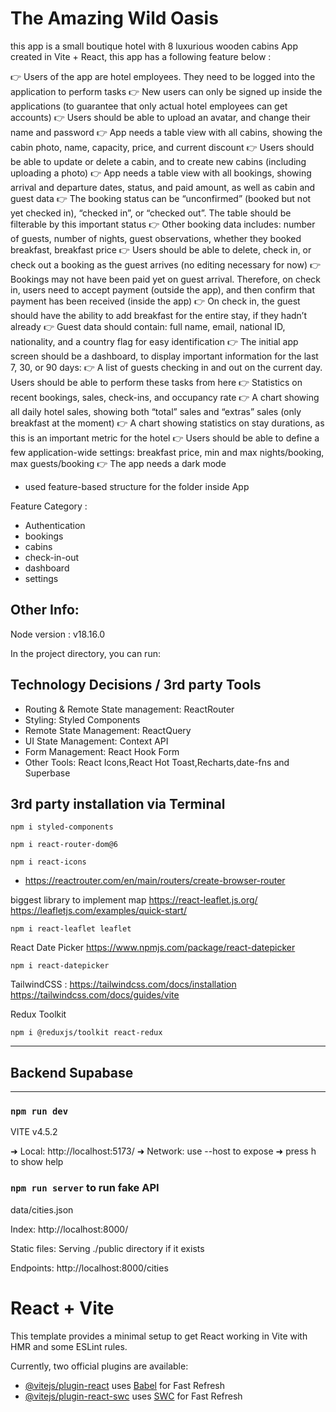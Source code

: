 # The Amazing Wild Oasis

this app is a small boutique hotel with 8 luxurious wooden cabins App created in Vite + React,
this app has a following feature below :

👉 Users of the app are hotel employees. They need to be logged into the application to perform tasks
👉 New users can only be signed up inside the applications (to guarantee that only actual hotel employees can get accounts)
👉 Users should be able to upload an avatar, and change their name and password
👉 App needs a table view with all cabins, showing the cabin photo, name, capacity, price, and current discount
👉 Users should be able to update or delete a cabin, and to create new cabins (including uploading a photo)
👉 App needs a table view with all bookings, showing arrival and departure dates, status, and paid amount, as well as cabin and guest data
👉 The booking status can be “unconfirmed” (booked but not yet checked in), “checked in”, or “checked out”. The table should be filterable
by this important status
👉 Other booking data includes: number of guests, number of nights, guest observations, whether they booked breakfast, breakfast price
👉 Users should be able to delete, check in, or check out a booking as the guest arrives (no editing necessary for now)
👉 Bookings may not have been paid yet on guest arrival. Therefore, on check in, users need to accept payment (outside the app), and
then confirm that payment has been received (inside the app)
👉 On check in, the guest should have the ability to add breakfast for the entire stay, if they hadn’t already
👉 Guest data should contain: full name, email, national ID, nationality, and a country flag for easy identification
👉 The initial app screen should be a dashboard, to display important information for the last 7, 30, or 90 days:
👉 A list of guests checking in and out on the current day. Users should be able to perform these tasks from here
👉 Statistics on recent bookings, sales, check-ins, and occupancy rate
👉 A chart showing all daily hotel sales, showing both “total” sales and “extras” sales (only breakfast at the moment)
👉 A chart showing statistics on stay durations, as this is an important metric for the hotel
👉 Users should be able to define a few application-wide settings: breakfast price, min and max nights/booking, max guests/booking
👉 The app needs a dark mode

-   used feature-based structure for the folder inside App

Feature Category :

-   Authentication
-   bookings
-   cabins
-   check-in-out
-   dashboard
-   settings

## Other Info:

Node version : v18.16.0

In the project directory, you can run:

## Technology Decisions / 3rd party Tools

-   Routing & Remote State management: ReactRouter
-   Styling: Styled Components
-   Remote State Management: ReactQuery
-   UI State Management: Context API
-   Form Management: React Hook Form
-   Other Tools: React Icons,React Hot Toast,Recharts,date-fns and Superbase

## 3rd party installation via Terminal

```node - Styled components
npm i styled-components
```

```node - new way of react routing with data loading in version 6.4+
npm i react-router-dom@6
```

```node - React-icons
npm i react-icons
```

-   https://reactrouter.com/en/main/routers/create-browser-router

biggest library to implement map https://react-leaflet.js.org/
https://leafletjs.com/examples/quick-start/

```node
npm i react-leaflet leaflet
```

React Date Picker https://www.npmjs.com/package/react-datepicker

```node
npm i react-datepicker
```

TailwindCSS : https://tailwindcss.com/docs/installation
https://tailwindcss.com/docs/guides/vite

Redux Toolkit

```node
npm i @reduxjs/toolkit react-redux
```

---

## Backend Supabase

---

### `npm run dev`

VITE v4.5.2

➜ Local: http://localhost:5173/
➜ Network: use --host to expose
➜ press h to show help

### `npm run server` to run fake API

data/cities.json

Index:
http://localhost:8000/

Static files:
Serving ./public directory if it exists

Endpoints:
http://localhost:8000/cities

# React + Vite

This template provides a minimal setup to get React working in Vite with HMR and some ESLint rules.

Currently, two official plugins are available:

-   [@vitejs/plugin-react](https://github.com/vitejs/vite-plugin-react/blob/main/packages/plugin-react/README.md) uses [Babel](https://babeljs.io/) for Fast Refresh
-   [@vitejs/plugin-react-swc](https://github.com/vitejs/vite-plugin-react-swc) uses [SWC](https://swc.rs/) for Fast Refresh
